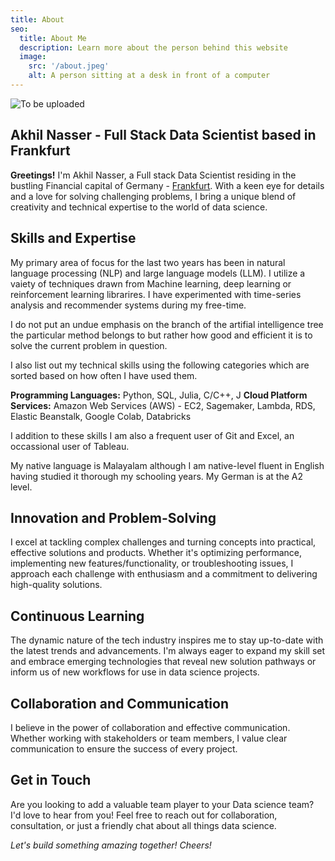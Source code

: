 ```yaml
---
title: About
seo:
  title: About Me
  description: Learn more about the person behind this website
  image:
    src: '/about.jpeg'
    alt: A person sitting at a desk in front of a computer
---
```


![To be uploaded](/about.jpeg)

## Akhil Nasser - Full Stack Data Scientist based in Frankfurt

**Greetings!** I'm Akhil Nasser, a Full stack Data Scientist residing in the bustling Financial capital of Germany - [Frankfurt](https://en.wikipedia.org/wiki/Frankfurt). With a keen eye for details and a love for solving challenging problems, I bring a unique blend of creativity and technical expertise to the world of data science.

## Skills and Expertise

My primary area of focus for the last two years has been in natural language processing (NLP) and large language models (LLM). I utilize a vaiety of techniques drawn from Machine learning, deep learning or reinforcement learning librarires. I have experimented with time-series analysis and recommender systems during my free-time.

I do not put an undue emphasis on the branch of the artifial intelligence tree the particular method belongs to but rather how good and efficient it is to solve the current problem in question.

I also list out my technical skills using the following categories which are sorted based on how often I have used them.

**Programming Languages:** Python, SQL, Julia, C/C++, J
**Cloud Platform Services:** Amazon Web Services (AWS) - EC2, Sagemaker, Lambda, RDS, Elastic Beanstalk, Google Colab, Databricks

I addition to these skills I am also a frequent user of Git and Excel, an occassional user of Tableau.

My native language is Malayalam although I am native-level fluent in English having studied it thorough my schooling years. My German is at the A2 level.

## Innovation and Problem-Solving

I excel at tackling complex challenges and turning concepts into practical, effective solutions and products. Whether it's optimizing performance, implementing new features/functionality, or troubleshooting issues, I approach each challenge with enthusiasm and a commitment to delivering high-quality solutions.

## Continuous Learning

The dynamic nature of the tech industry inspires me to stay up-to-date with the latest trends and advancements. I'm always eager to expand my skill set and embrace emerging technologies that reveal new solution pathways or inform us of new workflows for use in data science projects.

## Collaboration and Communication

I believe in the power of collaboration and effective communication. Whether working with stakeholders or team members, I value clear communication to ensure the success of every project.

## Get in Touch

Are you looking to add a valuable team player to your Data science team? I'd love to hear from you! Feel free to reach out for collaboration, consultation, or just a friendly chat about all things data science.

_Let's build something amazing together! Cheers!_
